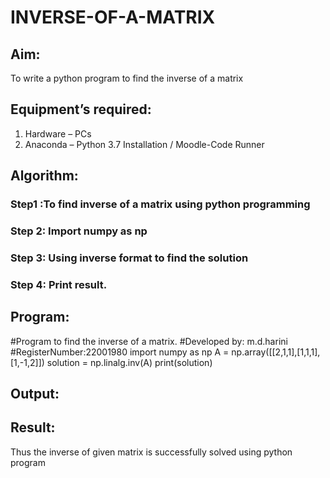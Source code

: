 # INVERSE-OF-A-MATRIX
## Aim:
To write a python program to find the inverse of a matrix
## Equipment’s required:
1. 	Hardware – PCs
2. 	Anaconda – Python 3.7 Installation / Moodle-Code Runner
## Algorithm:
### Step1 :To find inverse of a matrix using python programming
### Step 2: Import numpy as np
### Step 3: Using inverse format to find the solution
### Step 4: Print result.

## Program:
#Program to find the inverse of a matrix.
#Developed by: m.d.harini
#RegisterNumber:22001980
import numpy as np
A = np.array([[2,1,1],[1,1,1],[1,-1,2]])
solution = np.linalg.inv(A)
print(solution)
## Output:
## Result:
Thus the inverse of given matrix is successfully solved using python program


